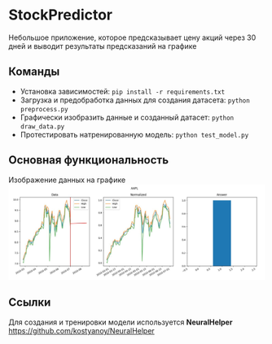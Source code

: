 # StockPredictor
Небольшое приложение, которое предсказывает цену акций через 30 дней и выводит результаты предсказаний на графике

## Команды 
- Установка зависимостей: `pip install -r requirements.txt`
- Загрузка и предобработка данных для создания датасета: `python preprocess.py`
- Графически изобразить данные и созданный датасет: `python draw_data.py`
- Протестировать натренированную модель: `python test_model.py`

## Основная функциональность
Изображение данных на графике
![example](github_images/example.JPG)

## Ссылки
Для создания и тренировки модели используется **NeuralHelper**
https://github.com/kostyanoy/NeuralHelper
